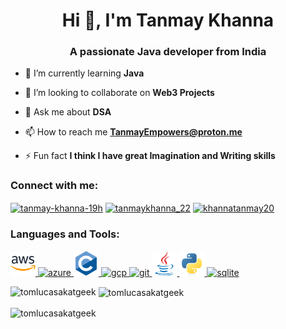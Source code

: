<h1 align="center">Hi 👋, I'm Tanmay Khanna</h1>
<h3 align="center">A passionate Java developer from India</h3>

<p align="left"> </p>

- 🌱 I’m currently learning **Java**

- 👯 I’m looking to collaborate on **Web3 Projects**

- 💬 Ask me about **DSA**

- 📫 How to reach me **TanmayEmpowers@proton.me**

- ⚡ Fun fact **I think I have great Imagination and Writing skills**

<h3 align="left">Connect with me:</h3>
<p align="left">
<a href="https://linkedin.com/in/tanmay-khanna-19h" target="blank"><img align="center" src="https://raw.githubusercontent.com/rahuldkjain/github-profile-readme-generator/master/src/images/icons/Social/linked-in-alt.svg" alt="tanmay-khanna-19h" height="30" width="40" /></a>
<a href="https://instagram.com/tanmaykhanna_22" target="blank"><img align="center" src="https://raw.githubusercontent.com/rahuldkjain/github-profile-readme-generator/master/src/images/icons/Social/instagram.svg" alt="tanmaykhanna_22" height="30" width="40" /></a>
<a href="https://www.codechef.com/users/khannatanmay20" target="blank"><img align="center" src="https://cdn.jsdelivr.net/npm/simple-icons@3.1.0/icons/codechef.svg" alt="khannatanmay20" height="30" width="40" /></a>
</p>

<h3 align="left">Languages and Tools:</h3>
<p align="left"> <a href="https://aws.amazon.com" target="_blank" rel="noreferrer"> <img src="https://raw.githubusercontent.com/devicons/devicon/master/icons/amazonwebservices/amazonwebservices-original-wordmark.svg" alt="aws" width="40" height="40"/> </a> <a href="https://azure.microsoft.com/en-in/" target="_blank" rel="noreferrer"> <img src="https://www.vectorlogo.zone/logos/microsoft_azure/microsoft_azure-icon.svg" alt="azure" width="40" height="40"/> </a> <a href="https://www.cprogramming.com/" target="_blank" rel="noreferrer"> <img src="https://raw.githubusercontent.com/devicons/devicon/master/icons/c/c-original.svg" alt="c" width="40" height="40"/> </a> <a href="https://cloud.google.com" target="_blank" rel="noreferrer"> <img src="https://www.vectorlogo.zone/logos/google_cloud/google_cloud-icon.svg" alt="gcp" width="40" height="40"/> </a> <a href="https://git-scm.com/" target="_blank" rel="noreferrer"> <img src="https://www.vectorlogo.zone/logos/git-scm/git-scm-icon.svg" alt="git" width="40" height="40"/> </a> <a href="https://www.java.com" target="_blank" rel="noreferrer"> <img src="https://raw.githubusercontent.com/devicons/devicon/master/icons/java/java-original.svg" alt="java" width="40" height="40"/> </a> <a href="https://www.python.org" target="_blank" rel="noreferrer"> <img src="https://raw.githubusercontent.com/devicons/devicon/master/icons/python/python-original.svg" alt="python" width="40" height="40"/> </a> <a href="https://www.sqlite.org/" target="_blank" rel="noreferrer"> <img src="https://www.vectorlogo.zone/logos/sqlite/sqlite-icon.svg" alt="sqlite" width="40" height="40"/> </a> </p>

<p><img align="left" src="https://github-readme-stats.vercel.app/api/top-langs?username=tomlucasakatgeek&show_icons=true&locale=en&layout=compact" alt="tomlucasakatgeek" /></p>

<p>&nbsp;<img align="center" src="https://github-readme-stats.vercel.app/api?username=tomlucasakatgeek&show_icons=true&locale=en" alt="tomlucasakatgeek" /></p>

<p><img align="center" src="https://github-readme-streak-stats.herokuapp.com/?user=tomlucasakatgeek&" alt="tomlucasakatgeek" /></p>
